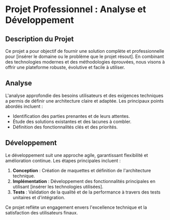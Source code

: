 # Projet Professionnel : Analyse et Développement

## Description du Projet

Ce projet a pour objectif de fournir une solution complète et professionnelle pour [insérer le domaine ou le problème que le projet résout]. En combinant des technologies modernes et des méthodologies éprouvées, nous visons à offrir une plateforme robuste, évolutive et facile à utiliser.

## Analyse

L'analyse approfondie des besoins utilisateurs et des exigences techniques a permis de définir une architecture claire et adaptée. Les principaux points abordés incluent :
- Identification des parties prenantes et de leurs attentes.
- Étude des solutions existantes et des lacunes à combler.
- Définition des fonctionnalités clés et des priorités.

## Développement

Le développement suit une approche agile, garantissant flexibilité et amélioration continue. Les étapes principales incluent :
1. **Conception** : Création de maquettes et définition de l'architecture technique.
2. **Implémentation** : Développement des fonctionnalités principales en utilisant [insérer les technologies utilisées].
3. **Tests** : Validation de la qualité et de la performance à travers des tests unitaires et d'intégration.

Ce projet reflète un engagement envers l'excellence technique et la satisfaction des utilisateurs finaux.